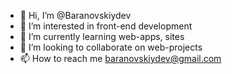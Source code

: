 - 👋 Hi, I’m @Baranovskiydev
- 👀 I’m interested in front-end development
- 🌱 I’m currently learning web-apps, sites
- 💞️ I’m looking to collaborate on web-projects
- 📫 How to reach me baranovskiydev@gmail.com

<!---
Baranovskiydev/Baranovskiydev is a ✨ special ✨ repository because its `README.md` (this file) appears on your GitHub profile.
You can click the Preview link to take a look at your changes.
--->
